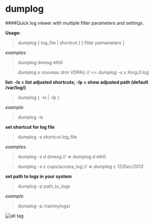 dumplog
=======

####Quick log viewer with multiple filter parameters and settings.

**Usage:**

> dumplog { log_file | shortcut } [ filter pamameters ]

*examples:*

> dumplog dmesg eth0

> dumplog x nouveau drm VDPAU *// <= dumplog -s x Xorg.0.log*


**list: -ls = list adjusted shortcuts; -lp = show adjusted path (default /var/log/)**

> dumplog { -ls | -lp }

*example:*

> dumplog -ls


**set shortcut for log file**

> dumplog -s shortcut log_file

*examples:*

> dumplog -s d dmesg // => dumplog d eth0

> dumplog -s c cups/access_log *// => dumplog c 12/Dec/2013*


**set path to logs in your system**

> dumplog -p path_to_logs

*example:*

> dumplog -p /var/mylogs/

![alt tag](http://www.volny.cz/suchoi/dumplog.png)
